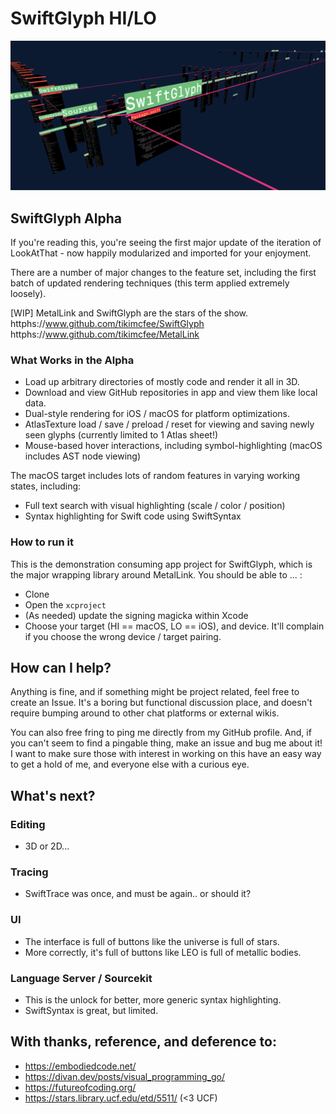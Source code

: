 # SwiftGlyph HI/LO

<img src="./repo_info/metal-v2-snapshot.png" alt="An isometric view of SwiftGlyph rendered in 3D" width=512px >

## SwiftGlyph Alpha

If you're reading this, you're seeing the first major update of the iteration of LookAtThat - now happily modularized and imported for your enjoyment.

There are a number of major changes to the feature set, including the first batch of updated rendering techniques (this term applied extremely loosely).

[WIP] MetalLink and SwiftGlyph are the stars of the show.
httphs://www.github.com/tikimcfee/SwiftGlyph
httphs://www.github.com/tikimcfee/MetalLink

### What Works in the Alpha

- Load up arbitrary directories of mostly code and render it all in 3D.
- Download and view GitHub repositories in app and view them like local data.
- Dual-style rendering for iOS / macOS for platform optimizations.
- AtlasTexture load / save / preload / reset for viewing and saving newly seen glyphs (currently limited to 1 Atlas sheet!)
- Mouse-based hover interactions, including symbol-highlighting (macOS includes AST node viewing)

The macOS target includes lots of random features in varying working states, including:

- Full text search with visual highlighting (scale / color / position)
- Syntax highlighting for Swift code using SwiftSyntax
  
### How to run it

This is the demonstration consuming app project for SwiftGlyph, which is the major wrapping library around MetalLink. You should be able to ... :

- Clone
- Open the `xcproject`
- (As needed) update the signing magicka within Xcode
- Choose your target (HI == macOS, LO == iOS), and device. It'll complain if you choose the wrong device / target pairing.  

## How can I help?

Anything is fine, and if something might be project related, feel free to create an Issue. It's a boring but functional discussion place, and doesn't require bumping around to other chat platforms or external wikis.

You can also free fring to ping me directly from my GitHub profile. And, if you can't seem to find a pingable thing, make an issue and bug me about it! I want to make sure those with interest in working on this have an easy way to get a hold of me, and everyone else with a curious eye.

## What's next?

### Editing
- 3D or 2D...

### Tracing
- SwiftTrace was once, and must be again.. or should it?

### UI
- The interface is full of buttons like the universe is full of stars.
- More correctly, it's full of buttons like LEO is full of metallic bodies.

### Language Server / Sourcekit
- This is the unlock for better, more generic syntax highlighting.
- SwiftSyntax is great, but limited.


## With thanks, reference, and deference to:

- https://embodiedcode.net/
- https://divan.dev/posts/visual_programming_go/
- https://futureofcoding.org/
- https://stars.library.ucf.edu/etd/5511/ (<3 UCF)
